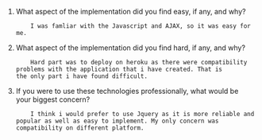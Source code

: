    1)   What aspect of the implementation did you find easy, if any, and why?
   
                I was famliar with the Javascript and AJAX, so it was easy for me.
        
   2)   What aspect of the implementation did you find hard, if any, and why?
   
                Hard part was to deploy on heroku as there were compatibility problems with the application that i have created. That is                 the only part i have found difficult.
        
   3)   If you were to use these technologies professionally, what would be your biggest concern?
   
                I think i would prefer to use Jquery as it is more reliable and popular as well as easy to implement. My only concern was                 compatibility on different platform.
        
